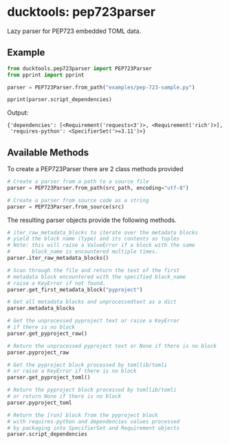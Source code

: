 # ducktools: pep723parser #

Lazy parser for PEP723 embedded TOML data.

## Example ##

```python
from ducktools.pep723parser import PEP723Parser
from pprint import pprint

parser = PEP723Parser.from_path("examples/pep-723-sample.py")

pprint(parser.script_dependencies)
```

Output:
```
{'dependencies': [<Requirement('requests<3')>, <Requirement('rich')>],
 'requires-python': <SpecifierSet('>=3.11')>}
```

## Available Methods ##

To create a PEP723Parser there are 2 class methods provided

```python
# Create a parser from a path to a source file
parser = PEP723Parser.from_path(src_path, encoding="utf-8")

# Create a parser from source code as a string
parser = PEP723Parser.from_source(src)
```

The resulting parser objects provide the following methods.

```python
# iter_raw_metadata_blocks to iterate over the metadata blocks
# yield the block name (type) and its contents as tuples
# Note: this will raise a ValueError if a block with the same
#       block_name is encountered multiple times.
parser.iter_raw_metadata_blocks()

# Scan through the file and return the text of the first
# metadata block encountered with the specified block_name
# raise a KeyError if not found.
parser.get_first_metadata_block("pyproject")

# Get all metadata blocks and unprocessedtext as a dict
parser.metadata_blocks

# Get the unprocessed pyproject text or raise a KeyError 
# if there is no block
parser.get_pyproject_raw()

# Return the unprocessed pyproject text or None if there is no block
parser.pyproject_raw

# Get the pyproject block processed by tomllib/tomli
# or raise a KeyError if there is no block
parser.get_pyproject_toml()

# Return the pyproject block processed by tomllib/tomli
# or return None if there is no block
parser.pyproject_toml

# Return the [run] block from the pyproject block
# with requires-python and dependencies values processed
# by packaging into SpecifierSet and Requirement objects
parser.script_dependencies
```